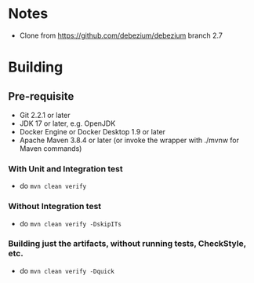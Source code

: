 # Notes

- Clone from https://github.com/debezium/debezium branch 2.7

# Building

## Pre-requisite
- Git 2.2.1 or later
- JDK 17 or later, e.g. OpenJDK
- Docker Engine or Docker Desktop 1.9 or later
- Apache Maven 3.8.4 or later (or invoke the wrapper with ./mvnw for Maven commands)

### With Unit and Integration test
- do `mvn clean verify`

### Without Integration test
- do ```mvn clean verify -DskipITs```

### Building just the artifacts, without running tests, CheckStyle, etc.
- do ```mvn clean verify -Dquick```
